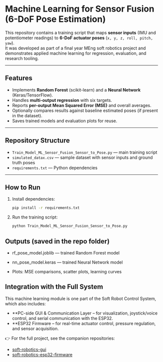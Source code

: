 # Machine Learning for Sensor Fusion (6-DoF Pose Estimation)

This repository contains a training script that maps **sensor inputs** (IMU and potentiometer readings) to **6-DoF actuator poses** (`x, y, z, roll, pitch, yaw`).  
It was developed as part of a final year MEng soft robotics project and demonstrates applied machine learning for regression, evaluation, and research tooling.

---

## Features
- Implements **Random Forest** (scikit-learn) and a **Neural Network** (Keras/TensorFlow).  
- Handles **multi-output regression** with six targets.  
- Reports **per-output Mean Squared Error (MSE)** and overall averages.  
- Optionally compares results against baseline estimated poses (if present in the dataset).  
- Saves trained models and evaluation plots for reuse.  

---

## Repository Structure
- `Train_Model_ML_Sensor_Fusion_Sensor_to_Pose.py` — main training script  
- `simulated_datax.csv` — sample dataset with sensor inputs and ground truth poses  
- `requirements.txt` — Python dependencies  

---

## How to Run
1. Install dependencies:
   ```bash
   pip install -r requirements.txt
   ```
2. Run the training script:
   ```bash
   python Train_Model_ML_Sensor_Fusion_Sensor_to_Pose.py
   ```


## Outputs (saved in the repo folder)

- rf_pose_model.joblib — trained Random Forest model

- nn_pose_model.keras — trained Neural Network model

- Plots: MSE comparisons, scatter plots, learning curves

## Integration with the Full System  
This machine learning module is one part of the Soft Robot Control System, which also includes:
- **PC-side GUI & Communication Layer – for visualization, joystick/voice control, and serial communication with the ESP32.
- **ESP32 Firmware – for real-time actuator control, pressure regulation, and sensor acquisition.

👉 For the full project, see the companion repositories:  
- [soft-robotics-gui](https://github.com/luqmanroslan/SoftRobotics-PyQt5-GUI-Clean/tree/main)  
- [soft-robotics-esp32-firmware](https://github.com/luqmanroslan/soft-robotics-esp32-firmware)  

